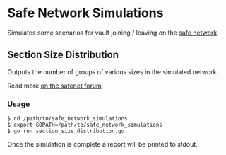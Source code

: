 # Safe Network Simulations

Simulates some scenarios for vault joining / leaving on the [safe network](https://safenetwork.org/).

## Section Size Distribution

Outputs the number of groups of various sizes in the simulated network.

Read more [on the safenet forum](https://safenetforum.org/t/explaining-group-splits-and-merges/18383)

### Usage

```
$ cd /path/to/safe_network_simulations
$ export GOPATH=/path/to/safe_network_simulations
$ go run section_size_distribution.go
```

Once the simulation is complete a report will be printed to stdout.
